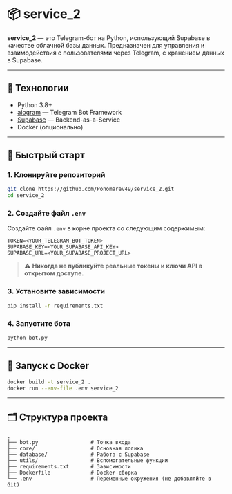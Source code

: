 # 📦 service_2

**service_2** — это Telegram-бот на Python, использующий Supabase в качестве облачной базы данных. Предназначен для управления и взаимодействия с пользователями через Telegram, с хранением данных в Supabase.

---

## 🔧 Технологии

- Python 3.8+
- [aiogram](https://github.com/aiogram/aiogram) — Telegram Bot Framework
- [Supabase](https://supabase.com) — Backend-as-a-Service
- Docker (опционально)

---

## 🚀 Быстрый старт

### 1. Клонируйте репозиторий

```bash
git clone https://github.com/Ponomarev49/service_2.git
cd service_2
```

### 2. Создайте файл `.env`

Создайте файл `.env` в корне проекта со следующим содержимым:

```env
TOKEN=<YOUR_TELEGRAM_BOT_TOKEN>
SUPABASE_KEY=<YOUR_SUPABASE_API_KEY>
SUPABASE_URL=<YOUR_SUPABASE_PROJECT_URL>
```

> ⚠️ **Никогда не публикуйте реальные токены и ключи API в открытом доступе.**

### 3. Установите зависимости

```bash
pip install -r requirements.txt
```

### 4. Запустите бота

```bash
python bot.py
```

---

## 🐳 Запуск с Docker

```bash
docker build -t service_2 .
docker run --env-file .env service_2
```

---

## 🗂 Структура проекта

```
.
├── bot.py                 # Точка входа
├── core/                  # Основная логика
├── database/              # Работа с Supabase
├── utils/                 # Вспомогательные функции
├── requirements.txt       # Зависимости
├── Dockerfile             # Docker-сборка
└── .env                   # Переменные окружения (не добавляйте в Git)
```

